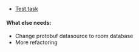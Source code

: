 
- [Test task](https://docs.google.com/document/d/1bm9GgVf9ST24HSLuPL3FRoNNO6g7ul0_d98L3EnnlsY/edit?usp=sharing)

#### What else needs: 
- Change protobuf datasource to room database 
- More refactoring
